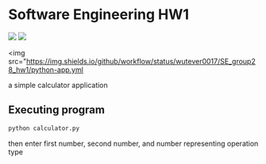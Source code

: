 # Software Engineering HW1

<!-- SHIELDS -->

<a href="https://github.com/wutever0017/SE_group28_hw1/issues">
        <img src="https://img.shields.io/github/issues/wutever0017/SE_group28_hw1" /></a>
<a> <img src="https://img.shields.io/github/license/wutever0017/SE_group28_hw1" /></a>

<a> <img src="https://img.shields.io/github/workflow/status/wutever0017/SE_group28_hw1/python-app.yml

a simple calculator application

## Executing program

```python
python calculator.py
```

then enter first number, second number, and number representing operation type


